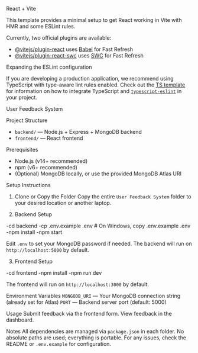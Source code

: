  React + Vite

This template provides a minimal setup to get React working in Vite with HMR and some ESLint rules.

Currently, two official plugins are available:

- [@vitejs/plugin-react](https://github.com/vitejs/vite-plugin-react/blob/main/packages/plugin-react) uses [Babel](https://babeljs.io/) for Fast Refresh
- [@vitejs/plugin-react-swc](https://github.com/vitejs/vite-plugin-react/blob/main/packages/plugin-react-swc) uses [SWC](https://swc.rs/) for Fast Refresh

 Expanding the ESLint configuration

If you are developing a production application, we recommend using TypeScript with type-aware lint rules enabled. Check out the [TS template](https://github.com/vitejs/vite/tree/main/packages/create-vite/template-react-ts) for information on how to integrate TypeScript and [`typescript-eslint`](https://typescript-eslint.io) in your project.

 User Feedback System

 Project Structure

- `backend/` — Node.js + Express + MongoDB backend
- `frontend/` — React frontend

 Prerequisites
- Node.js (v14+ recommended)
- npm (v6+ recommended)
- (Optional) MongoDB locally, or use the provided MongoDB Atlas URI

 Setup Instructions

 1. Clone or Copy the Folder
 Copy the entire `User Feedback System` folder to your desired location or another laptop.

 2. Backend Setup

-cd backend
-cp .env.example .env # On Windows, copy .env.example .env
-npm install
-npm start

Edit `.env` to set your MongoDB password if needed.
The backend will run on `http://localhost:5000` by default.

 3. Frontend Setup

-cd frontend
-npm install
-npm run dev

The frontend will run on `http://localhost:3000` by default.

Environment Variables
`MONGODB_URI` — Your MongoDB connection string (already set for Atlas)
`PORT` — Backend server port (default: 5000)

Usage
Submit feedback via the frontend form.
View feedback in the dashboard.

Notes
 All dependencies are managed via `package.json` in each folder.
No absolute paths are used; everything is portable.
For any issues, check the README or `.env.example` for configuration. 